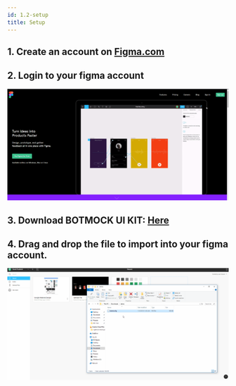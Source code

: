 ```yaml
---
id: 1.2-setup
title: Setup
---
```


## 1. Create an account on [Figma.com](https://www.figma.com)

## 2. Login to your figma account

![alt-text](assets/1.1-Setup/signup.gif)

## 3. Download BOTMOCK UI KIT: [Here](http://botmoc.budnick.io/botmoc.fig)

## 4. Drag and drop the file to import into your figma account.

![alt-text](assets/1.1-Setup/import.gif)
